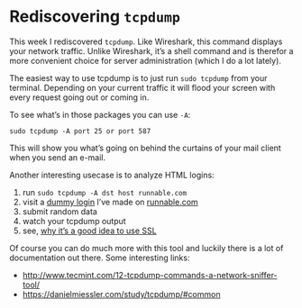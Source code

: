 # Rediscovering `tcpdump`

This week I rediscovered `tcpdump`. Like Wireshark, this command displays your network traffic. Unlike Wireshark, it’s a shell command and is therefor a more convenient choice for server administration (which I do a lot lately).

The easiest way to use tcpdump is to just run `sudo tcpdump` from your terminal.  Depending on your current traffic it will flood your screen with every request going out or coming in.

To see what’s in those packages you can use `-A`:

    sudo tcpdump -A port 25 or port 587
    
This will show you what’s going on behind the curtains of your mail client when you send an e-mail.

Another interesting usecase is to analyze HTML logins:

1. run `sudo tcpdump -A dst host runnable.com`
2. visit a [dummy login](http://web-5fcbcf19-ebdc-4d56-a736-624729e9d85f.runnable.com/) I’ve made on [runnable.com](runnable.com)
3. submit random data
4. watch your tcpdump output
5. see, [why it’s a good idea to use SSL](http://get.chrisschell.de/10N2D)

Of course you can do much more with this tool and luckily there is a lot of documentation out there. Some interesting links:

- http://www.tecmint.com/12-tcpdump-commands-a-network-sniffer-tool/
- https://danielmiessler.com/study/tcpdump/#common
